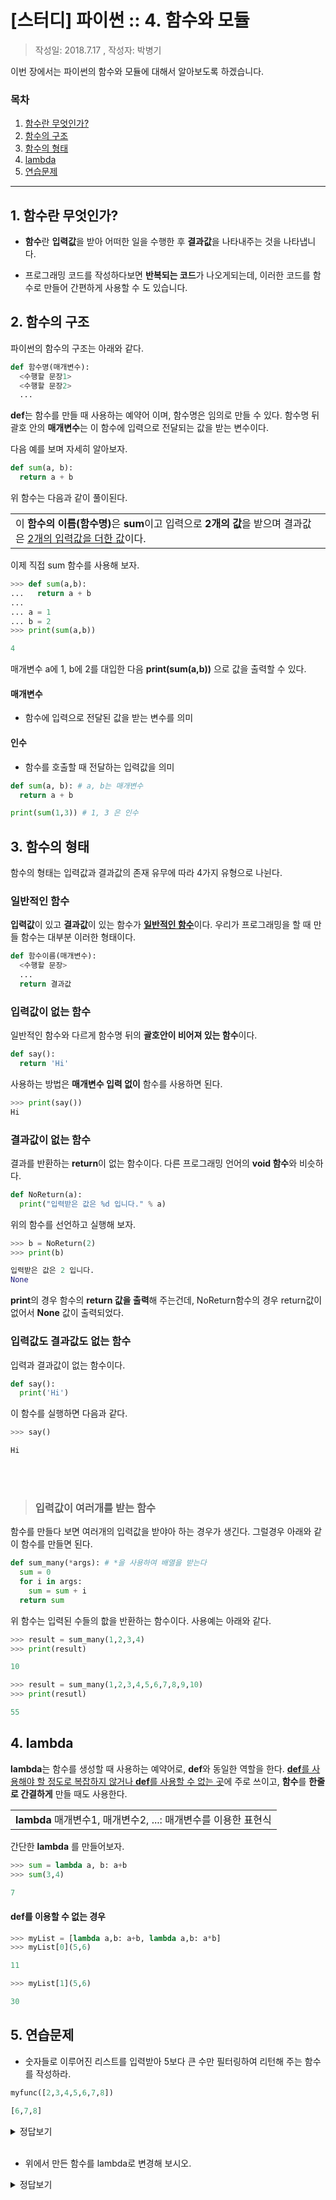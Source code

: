 # [스터디] 파이썬 :: 4. 함수와 모듈
> 작성일: 2018.7.17 , 작성자: 박병기

이번 장에서는 파이썬의 함수와 모듈에 대해서 알아보도록 하겠습니다.

### 목차
1. [함수란 무엇인가?](#m1)
2. [함수의 구조](#m2)
3. [함수의 형태](#m3)
4. [lambda](#m4)
5. [연습문제](#m5)

---

<a id="m1"></a> 
## 1. 함수란 무엇인가?
- **함수**란 **입력값**을 받아 어떠한 일을 수행한 후 **결과값**을 나타내주는 것을 나타냅니다.

- 프로그래밍 코드를 작성하다보면 **반복되는 코드**가 나오게되는데, 이러한 코드를 함수로 만들어 간편하게 사용할 수 도 있습니다.

<a id="m2"></a>
## 2. 함수의 구조
파이썬의 함수의 구조는 아래와 같다.
```python
def 함수명(매개변수):
  <수행할 문장1>
  <수행할 문장2>
  ...
```
**def**는 함수를 만들 때 사용하는 예약어 이며, 함수명은 임의로 만들 수 있다. 함수명 뒤 괄호 안의 **매개변수**는 이 함수에 입력으로 전달되는 값을 받는 변수이다.

다음 예를 보며 자세히 알아보자.
```python
def sum(a, b):
  return a + b
```
위 함수는 다음과 같이 풀이된다.
<table>
<td border: 1px>
이 <b>함수의 이름(함수명)</b>은 <b>sum</b>이고 입력으로 <B>2개의 값</b>을 받으며 결과값은 <u>2개의 입력값을 더한 값</u>이다.
</table>

이제 직접 sum 함수를 사용해 보자.

```python
>>> def sum(a,b):
...   return a + b
... 
... a = 1
... b = 2
>>> print(sum(a,b))

4
```
매개변수 a에 1, b에 2를 대입한 다음 **print(sum(a,b))** 으로 값을 출력할 수 있다.

#### 매개변수
- 함수에 입력으로 전달된 값을 받는 변수를 의미
#### 인수
- 함수를 호출할 때 전달하는 입력값을 의미
```python
def sum(a, b): # a, b는 매개변수
  return a + b

print(sum(1,3)) # 1, 3 은 인수
```

<a id="m3"></a>
## 3. 함수의 형태
함수의 형태는 입력값과 결과값의 존재 유무에 따라 4가지 유형으로 나뉜다.

### 일반적인 함수
**입력값**이 있고 **결과값**이 있는 함수가 <u>**일반적인 함수**</u>이다. 우리가 프로그래밍을 할 때 만들 함수는 대부분 이러한 형태이다.
```python
def 함수이름(매개변수):
  <수행할 문장>
  ...
  return 결과값
```

### 입력값이 없는 함수
일반적인 함수와 다르게 함수명 뒤의 **괄호안이 비어져 있는 함수**이다.
```python
def say():
  return 'Hi'
```
사용하는 방법은 **매개변수 입력 없이** 함수를 사용하면 된다.
```python
>>> print(say())
Hi
```

### 결과값이 없는 함수
결과를 반환하는 **return**이 없는 함수이다.
다른 프로그래밍 언어의 **void 함수**와 비슷하다.
```python
def NoReturn(a):
  print("입력받은 값은 %d 입니다." % a)
```
위의 함수를 선언하고 실행해 보자.
```python
>>> b = NoReturn(2)
>>> print(b)

입력받은 값은 2 입니다.
None
```
**print**의 경우 함수의 **return 값을 출력**해 주는건데, NoReturn함수의 경우 return값이 없어서 **None** 값이 출력되었다.

### 입력값도 결과값도 없는 함수
입력과 결과값이 없는 함수이다.
```python
def say():
  print('Hi')
```
이 함수를 실행하면 다음과 같다.
```python
>>> say()

Hi
```
<br></br>
> ### 입력값이 여러개를 받는 함수
함수를 만들다 보면 여러개의 입력값을 받야아 하는 경우가 생긴다. 그럴경우 아래와 같이 함수를 만들면 된다.
```python
def sum_many(*args): # *을 사용하여 배열을 받는다
  sum = 0
  for i in args:
    sum = sum + i
  return sum
```
위 함수는 입력된 수들의 핪을 반환하는 함수이다. 사용예는 아래와 같다.
```python
>>> result = sum_many(1,2,3,4)
>>> print(result)

10

>>> result = sum_many(1,2,3,4,5,6,7,8,9,10)
>>> print(resutl)

55
```

<a id="m4"></a>
## 4. lambda
**lambda**는 함수를 생성할 때 사용하는 예약어로, **def**와 동일한 역할을 한다.
<u>**def**를 사용해야 할 정도로 복잡하지 않거나 **def**를 사용할 수 없는 곳</u>에 주로 쓰이고, **함수**를 **한줄로 간결하게** 만들 때도 사용한다.

<table>
<td border: 1px>
<b>lambda</b> 매개변수1, 매개변수2, ...: 매개변수를 이용한 표현식
</table>

간단한 **lambda** 를 만들어보자.

```python
>>> sum = lambda a, b: a+b
>>> sum(3,4)

7
```

#### def를 이용할 수 없는 경우
```python
>>> myList = [lambda a,b: a+b, lambda a,b: a*b]
>>> myList[0](5,6)

11

>>> myList[1](5,6)

30
```

<a id="m5"></a>
## 5. 연습문제
- 숫자들로 이루어진 리스트를 입력받아 5보다 큰 수만 필터링하여 리턴해 주는 함수를 작성하라.
```python
myfunc([2,3,4,5,6,7,8])

[6,7,8]
```

<details>
  <summary>정답보기</summary>
  
  ```python
  >>> def myfunc(numbers):
  ...     result = []
  ...     for number in numbers:
  ...        if number > 5:
  ...            result.append(number)
  ...     return result

  >>> myfunc([2,3,4,5,6,7,8])

  [6,7,8]
  ```
</details>
<Br>

- 위에서 만든 함수를 lambda로 변경해 보시오.

<details>
  <summary>정답보기</summary>
  
  ```python
>>> myfunc = lambda numbers:[number for number in numbers if number > 5]
>>> myfunc([2,3,4,5,6,7,8])

[6,7,8]
```
</details>
